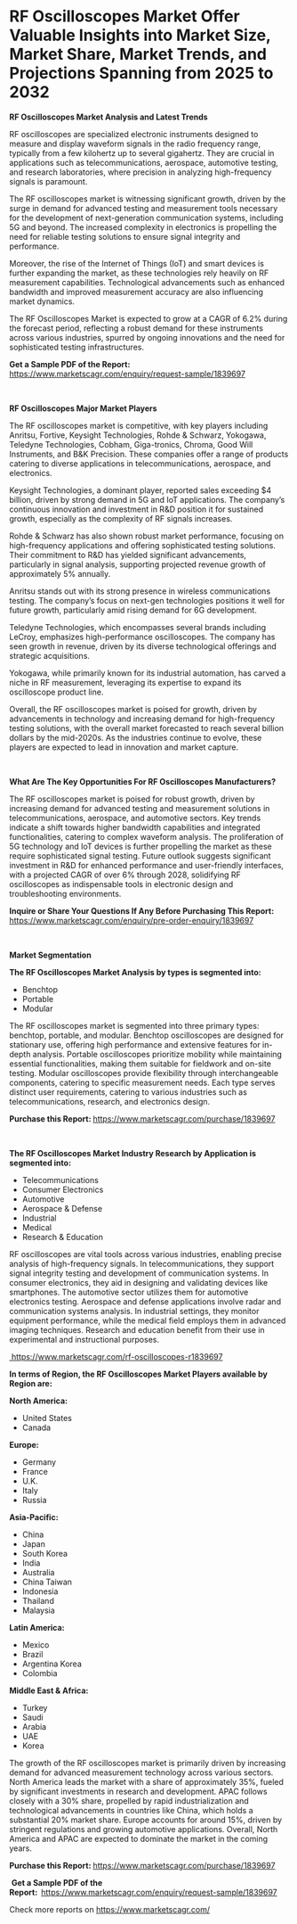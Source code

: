 <p><h1>RF Oscilloscopes Market Offer Valuable Insights into Market Size, Market Share, Market Trends, and Projections Spanning from 2025 to 2032</h1></p><p><strong>RF Oscilloscopes Market Analysis and Latest Trends</strong></p>
<p><p>RF oscilloscopes are specialized electronic instruments designed to measure and display waveform signals in the radio frequency range, typically from a few kilohertz up to several gigahertz. They are crucial in applications such as telecommunications, aerospace, automotive testing, and research laboratories, where precision in analyzing high-frequency signals is paramount.</p><p>The RF oscilloscopes market is witnessing significant growth, driven by the surge in demand for advanced testing and measurement tools necessary for the development of next-generation communication systems, including 5G and beyond. The increased complexity in electronics is propelling the need for reliable testing solutions to ensure signal integrity and performance. </p><p>Moreover, the rise of the Internet of Things (IoT) and smart devices is further expanding the market, as these technologies rely heavily on RF measurement capabilities. Technological advancements such as enhanced bandwidth and improved measurement accuracy are also influencing market dynamics. </p><p>The RF Oscilloscopes Market is expected to grow at a CAGR of 6.2% during the forecast period, reflecting a robust demand for these instruments across various industries, spurred by ongoing innovations and the need for sophisticated testing infrastructures.</p></p>
<p><strong>Get a Sample PDF of the Report:&nbsp;</strong> <a href="https://www.marketscagr.com/enquiry/request-sample/1839697?utm_campaign=3224&utm_medium=2&utm_source=Github&utm_content=ia&utm_term=12042025&utm_id=rf-oscilloscopes">https://www.marketscagr.com/enquiry/request-sample/1839697</a></p>
<p>&nbsp;</p>
<p><strong>RF Oscilloscopes Major Market Players</strong></p>
<p><p>The RF oscilloscopes market is competitive, with key players including Anritsu, Fortive, Keysight Technologies, Rohde & Schwarz, Yokogawa, Teledyne Technologies, Cobham, Giga-tronics, Chroma, Good Will Instruments, and B&K Precision. These companies offer a range of products catering to diverse applications in telecommunications, aerospace, and electronics.</p><p>Keysight Technologies, a dominant player, reported sales exceeding $4 billion, driven by strong demand in 5G and IoT applications. The company’s continuous innovation and investment in R&D position it for sustained growth, especially as the complexity of RF signals increases.</p><p>Rohde & Schwarz has also shown robust market performance, focusing on high-frequency applications and offering sophisticated testing solutions. Their commitment to R&D has yielded significant advancements, particularly in signal analysis, supporting projected revenue growth of approximately 5% annually.</p><p>Anritsu stands out with its strong presence in wireless communications testing. The company’s focus on next-gen technologies positions it well for future growth, particularly amid rising demand for 6G development.</p><p>Teledyne Technologies, which encompasses several brands including LeCroy, emphasizes high-performance oscilloscopes. The company has seen growth in revenue, driven by its diverse technological offerings and strategic acquisitions.</p><p>Yokogawa, while primarily known for its industrial automation, has carved a niche in RF measurement, leveraging its expertise to expand its oscilloscope product line.</p><p>Overall, the RF oscilloscopes market is poised for growth, driven by advancements in technology and increasing demand for high-frequency testing solutions, with the overall market forecasted to reach several billion dollars by the mid-2020s. As the industries continue to evolve, these players are expected to lead in innovation and market capture.</p></p>
<p>&nbsp;</p>
<p><strong>What Are The Key Opportunities For RF Oscilloscopes Manufacturers?</strong></p>
<p><p>The RF oscilloscopes market is poised for robust growth, driven by increasing demand for advanced testing and measurement solutions in telecommunications, aerospace, and automotive sectors. Key trends indicate a shift towards higher bandwidth capabilities and integrated functionalities, catering to complex waveform analysis. The proliferation of 5G technology and IoT devices is further propelling the market as these require sophisticated signal testing. Future outlook suggests significant investment in R&D for enhanced performance and user-friendly interfaces, with a projected CAGR of over 6% through 2028, solidifying RF oscilloscopes as indispensable tools in electronic design and troubleshooting environments.</p></p>
<p><strong>Inquire or Share Your Questions If Any Before Purchasing This Report:</strong> <a href="https://www.marketscagr.com/enquiry/pre-order-enquiry/1839697?utm_campaign=3224&utm_medium=2&utm_source=Github&utm_content=ia&utm_term=12042025&utm_id=rf-oscilloscopes">https://www.marketscagr.com/enquiry/pre-order-enquiry/1839697</a></p>
<p>&nbsp;</p>
<p><strong>Market Segmentation</strong></p>
<p><strong>The RF Oscilloscopes Market Analysis by types is segmented into:</strong></p>
<p><ul><li>Benchtop</li><li>Portable</li><li>Modular</li></ul></p>
<p><p>The RF oscilloscopes market is segmented into three primary types: benchtop, portable, and modular. Benchtop oscilloscopes are designed for stationary use, offering high performance and extensive features for in-depth analysis. Portable oscilloscopes prioritize mobility while maintaining essential functionalities, making them suitable for fieldwork and on-site testing. Modular oscilloscopes provide flexibility through interchangeable components, catering to specific measurement needs. Each type serves distinct user requirements, catering to various industries such as telecommunications, research, and electronics design.</p></p>
<p><strong>Purchase this Report:&nbsp;</strong><a href="https://www.marketscagr.com/purchase/1839697?utm_campaign=3224&utm_medium=2&utm_source=Github&utm_content=ia&utm_term=12042025&utm_id=rf-oscilloscopes">https://www.marketscagr.com/purchase/1839697</a></p>
<p>&nbsp;</p>
<p><strong>The RF Oscilloscopes Market Industry Research by Application is segmented into:</strong></p>
<p><ul><li>Telecommunications</li><li>Consumer Electronics</li><li>Automotive</li><li>Aerospace & Defense</li><li>Industrial</li><li>Medical</li><li>Research & Education</li></ul></p>
<p><p>RF oscilloscopes are vital tools across various industries, enabling precise analysis of high-frequency signals. In telecommunications, they support signal integrity testing and development of communication systems. In consumer electronics, they aid in designing and validating devices like smartphones. The automotive sector utilizes them for automotive electronics testing. Aerospace and defense applications involve radar and communication systems analysis. In industrial settings, they monitor equipment performance, while the medical field employs them in advanced imaging techniques. Research and education benefit from their use in experimental and instructional purposes.</p></p>
<p><a href="https://www.marketscagr.com/rf-oscilloscopes-r1839697?utm_campaign=3224&utm_medium=2&utm_source=Github&utm_content=ia&utm_term=12042025&utm_id=rf-oscilloscopes">&nbsp;https://www.marketscagr.com/rf-oscilloscopes-r1839697</a></p>
<p><strong>In terms of Region, the RF Oscilloscopes Market Players available by Region are:</strong></p>
<p>
    <p> <strong> North America: </strong>
        <ul>
            <li>United States</li>
            <li>Canada</li>
        </ul>
        </p> 
    <p> <strong> Europe: </strong>
        <ul>
            <li>Germany</li>
            <li>France</li>
            <li>U.K.</li>
            <li>Italy</li>
            <li>Russia</li>
        </ul>
        </p> 
    <p> <strong> Asia-Pacific: </strong>
        <ul>
            <li>China</li>
            <li>Japan</li>
            <li>South Korea</li>
            <li>India</li>
            <li>Australia</li>
            <li>China Taiwan</li>
            <li>Indonesia</li>
            <li>Thailand</li>
            <li>Malaysia</li>
        </ul>
        </p> 
    <p> <strong> Latin America: </strong>
        <ul>
            <li>Mexico</li>
            <li>Brazil</li>
            <li>Argentina Korea</li>
            <li>Colombia</li>
        </ul>
        </p> 
    <p> <strong> Middle East & Africa: </strong>
        <ul>
            <li>Turkey</li>
            <li>Saudi</li>
            <li>Arabia</li>
            <li>UAE</li>
            <li>Korea</li>
        </ul>
    </p>
    </p>
<p><p>The growth of the RF oscilloscopes market is primarily driven by increasing demand for advanced measurement technology across various sectors. North America leads the market with a share of approximately 35%, fueled by significant investments in research and development. APAC follows closely with a 30% share, propelled by rapid industrialization and technological advancements in countries like China, which holds a substantial 20% market share. Europe accounts for around 15%, driven by stringent regulations and growing automotive applications. Overall, North America and APAC are expected to dominate the market in the coming years.</p></p>
<p><strong>Purchase this Report: </strong><a href="https://www.marketscagr.com/purchase/1839697?utm_campaign=3224&utm_medium=2&utm_source=Github&utm_content=ia&utm_term=12042025&utm_id=rf-oscilloscopes">https://www.marketscagr.com/purchase/1839697</a></p>
<p>&nbsp;<strong>Get a Sample PDF of the Report:&nbsp;&nbsp;</strong><a href="https://www.marketscagr.com/enquiry/request-sample/1839697?utm_campaign=3224&utm_medium=2&utm_source=Github&utm_content=ia&utm_term=12042025&utm_id=rf-oscilloscopes">https://www.marketscagr.com/enquiry/request-sample/1839697</a></p>
<p><strong></strong></p>
<p>Check more reports on <a href="https://www.marketscagr.com/?utm_campaign=3224&utm_medium=2&utm_source=Github&utm_content=ia&utm_term=12042025&utm_id=rf-oscilloscopes">https://www.marketscagr.com/</a></p>